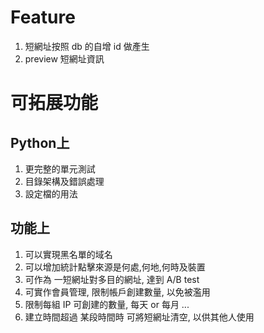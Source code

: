# Feature
1. 短網址按照 db 的自增 id 做產生
2. preview 短網址資訊

# 可拓展功能
## Python上
1. 更完整的單元測試
2. 目錄架構及錯誤處理
3. 設定檔的用法
## 功能上
1. 可以實現黑名單的域名
2. 可以增加統計點擊來源是何處,何地,何時及裝置
3. 可作為 一短網址對多目的網址, 達到 A/B test
4. 可實作會員管理, 限制帳戶創建數量, 以免被濫用
5. 限制每組 IP 可創建的數量, 每天 or 每月 ...
6. 建立時間超過 某段時間時 可將短網址清空, 以供其他人使用